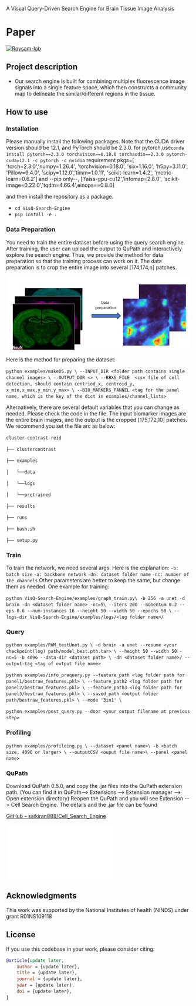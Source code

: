 A Visual Query-Driven Search Engine for Brain Tissue Image Analysis

# Paper

[![Roysam-lab](https://avatars.githubusercontent.com/u/14843238?v=4)](https://https://github.com/RoysamLab)

## Project description

- Our search engine is built for combining multiplex fluorescence image signals into a single feature space, which then constructs a community map to delineate the similar/different regions in the tissue.

## How to use

### Installation

Please manually install the following packages.
Note that the CUDA driver version should be 12.1, and PyTorch should be 2.3.0.
for pytorch,use`conda install pytorch==2.3.0 torchvision==0.18.0 torchaudio==2.3.0 pytorch-cuda=12.1 -c pytorch -c nvidia`
requirement pkgs=[
    'torch=2.3.0','numpy=1.26.4',  'torchvision=0.18.0',
    'six=1.16.0', 'h5py=3.11.0', 'Pillow=9.4.0', 'scipy=1.12.0','timm=1.0.11',
    'scikit-learn=1.4.2', 'metric-learn=0.6.2']
    and --pip only--, ['faiss-gpu-cu12','infomap=2.8.0', 'scikit-image=0.22.0','tqdm=4.66.4',einops==0.8.0]

and then install the repository as a package.

* `cd VisQ-Search-Engine `
* `pip install -e .`

### Data Preparation

You need to train the entire dataset before using the query search engine. After training, the user can upload the output to QuPath and interactively explore the search engine.
Thus, we provide the method for data preparation so that the training process can work on it.
The data preparation is to crop the entire image into several [174,174,n] patches.

![image info](examples/showcase/preparation.png)

Here is the method for preparing the dataset:

`python examples/makeDS.py \
 --INPUT_DIR <folder path contains single channel images> \
 --OUTPUT_DIR <> \
 --BBXS_FILE  <csv file of cell detection, should contain centriod_x, centroid_y, x_min,x_max,y_min,y_max> \
 --BIO_MARKERS_PANNEL <tag for the panel name, which is the key of the dict in examples/channel_lists>`

Alternatively, there are several default variables that you can change as needed. Please check the code in the file.
The input biomarker images are the entire brain images, and the output is the cropped [175,172,10] patches.
We recommend you set the file arc as below:

`cluster-contrast-reid`

`├── clustercontrast` 

`├── examples` 

`│   └──data `

`│   └──logs`

`│   └──pretrained `

`├── results` 

`├── runs` 

`├── bash.sh`

`├── setup.py`

### Train

To train the network, we need several args. Here is the explanation:
`-b: batch size`
`-a: backbone network`
`-dn: dataset folder name` 
`-nc: number of the channels` 
Other parameters are better to keep the same, but change them as needed.
One example for training:

`python VisQ-Search-Engine/examples/graph_train.py\
  -b 256 -a unet -d brain -dn <dataset folder name> -nc=5\
  --iters 200 --momentum 0.2 --eps 0.6 --num-instances 16 --height 50 --width 50 --epochs 50 \
  --logs-dir VisQ-Search-Engine/examples/logs/<log folder name>/`

### Query
`python examples/RWM_testUnet.py \
  -d brain -a unet --resume <your checkpoint(log) path/model_best.pth.tar> \
  --height 50 --width 50 -nc=5 -b 4096 --data-dir <dataset path> \
  -dn <dataset folder name>/ --output-tag <tag of output file name>`

 `python examples/info_prequery.py --feature_path <log folder path for panel1/bestraw_features.pkl> \
  --feature_path2 <log folder path for panel2/bestraw_features.pkl> \
  --feature_path3 <log folder path for panel3/bestraw_features.pkl> \
  --saved_path <output folder path/bestraw_features.pkl> \
  --mode '3in1' \`

  `python examples/post_query.py --door <your output filename at previous step>`

### Profiling
`python examples/profileing.py \
 --dataset <panel name>\
 -b <batch size, 4096 or larger> \
 --outputCSV <ouput file name>\
 --panel <panel name>`

### QuPath
Download QuPath 0.5.0, and copy the .jar files into the QuPath extension path. (You can find it in QuPath--> Extensions --> Extension manager --> Open extension directory)
Reopen the QuPath and you will see Extension --> Cell Search Engine.
The details and the .jar file can be found 

[GitHub - saikiran888/Cell_Search_Engine](https://github.com/saikiran888/Cell_Search_Engine)

![Alt text](examples/showcase/figure1.pdf)

## Acknowledgments

This work was supported by the National Institutes of health (NINDS) under grant
R01NS109118

## License

If you use this codebase in your work, please consider citing:

```bibtex
@article{update later,
    author = {update later},
    title = {update later},
    journal = {update later},
    year = {update later},
    doi = {update later},
}
```
